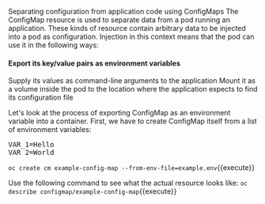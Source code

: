 Separating configuration from application code using ConfigMaps
The ConfigMap resource is used to separate data from a pod running an application. These kinds of resource contain arbitrary data to be injected into a pod as configuration. Injection in this context means that the pod can use it in the following ways:

#### Export its key/value pairs as environment variables
Supply its values as command-line arguments to the application
Mount it as a volume inside the pod to the location where the application expects to find its configuration file

Let's look at the process of exporting ConfigMap as an environment variable into a container. First, we have to create ConfigMap itself from a list of environment variables:


<pre class="file" data-filename="example.env" data-target="replace">
VAR_1=Hello
VAR_2=World
</pre>

`oc create cm example-config-map --from-env-file=example.env`{{execute}}


Use the following command to see what the actual resource looks like:
`oc describe configmap/example-config-map`{{execute}}